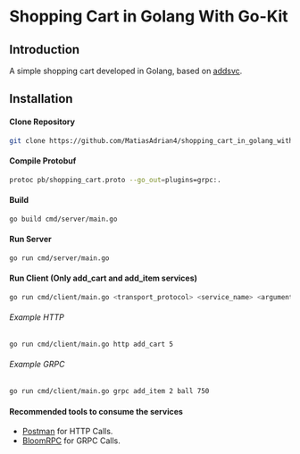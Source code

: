 # Shopping Cart in Golang With Go-Kit

## Introduction

A simple shopping cart developed in Golang, based on [addsvc](https://github.com/go-kit/kit/tree/master/examples/addsvc).

## Installation

#### Clone Repository
```bash
git clone https://github.com/MatiasAdrian4/shopping_cart_in_golang_with_go_kit.git
```

#### Compile Protobuf
```bash
protoc pb/shopping_cart.proto --go_out=plugins=grpc:.
```

#### Build
```bash
go build cmd/server/main.go
```

#### Run Server
```bash
go run cmd/server/main.go
```

#### Run Client (Only add_cart and add_item services)
```bash
go run cmd/client/main.go <transport_protocol> <service_name> <arguments>
```
###### Example HTTP
```bash
go run cmd/client/main.go http add_cart 5
```
###### Example GRPC
```bash
go run cmd/client/main.go grpc add_item 2 ball 750
```

#### Recommended tools to consume the services

- [Postman](https://www.getpostman.com/) for HTTP Calls.
- [BloomRPC](https://github.com/uw-labs/bloomrpc) for GRPC Calls.



